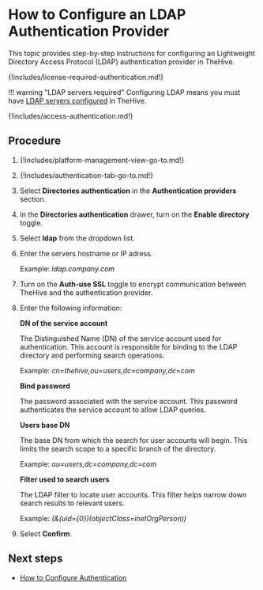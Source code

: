 # How to Configure an LDAP Authentication Provider

This topic provides step-by-step instructions for configuring an Lightweight Directory Access Protocol (LDAP) authentication provider in TheHive.

{!includes/license-required-authentication.md!}

!!! warning "LDAP servers required"
    Configuring LDAP means you must have [LDAP servers configured](../../administration/ldap-server.md) in TheHive.

{!includes/access-authentication.md!}

## Procedure

1. {!includes/platform-management-view-go-to.md!}

2. {!includes/authentication-tab-go-to.md!}

3. Select **Directories authentication** in the **Authentication providers** section.

4. In the **Directories authentication** drawer, turn on the **Enable directory** toggle.

5. Select **ldap** from the dropdown list.

6. Enter the servers hostname or IP adress.

    Example: *ldap.company.com*

7. Turn on the **Auth-use SSL** toggle to encrypt communication between TheHive and the authentication provider.

8. Enter the following information:

    **DN of the service account**

    The Distinguished Name (DN) of the service account used for authentication. This account is responsible for binding to the LDAP directory and performing search operations.

    Example: *cn=thehive,ou=users,dc=company,dc=com*

    **Bind password**

    The password associated with the service account. This password authenticates the service account to allow LDAP queries.

    **Users base DN**

    The base DN from which the search for user accounts will begin. This limits the search scope to a specific branch of the directory.

    Example: *ou=users,dc=company,dc=com*

    **Filter used to search users**

    The LDAP filter to locate user accounts. This filter helps narrow down search results to relevant users.

    Example: *(&(uid={0})(objectClass=inetOrgPerson))*

9. Select **Confirm**.

## Next steps

* [How to Configure Authentication](configure-authentication.md)